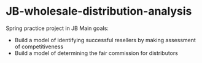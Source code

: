# JB-wholesale-distribution-analysis
Spring practice project in JB
Main goals:
* Build a model of identifying successful
resellers by making assessment of
competitiveness
* Build a model of determining the fair
commission for distributors
